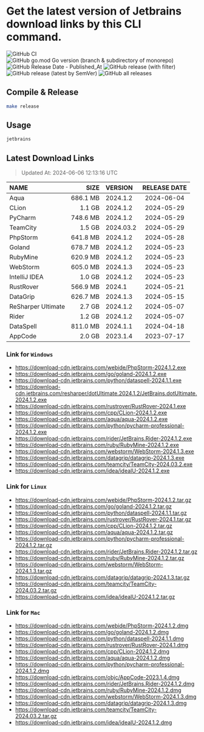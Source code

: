 # Get the latest version of Jetbrains download links by this CLI command.

![GitHub CI](https://github.com/designinlife/jetbrains/actions/workflows/ci.yml/badge.svg)
![GitHub go.mod Go version (branch & subdirectory of monorepo)](https://img.shields.io/github/go-mod/go-version/designinlife/jetbrains/master)
![GitHub Release Date - Published_At](https://img.shields.io/github/release-date/designinlife/jetbrains)
![GitHub release (with filter)](https://img.shields.io/github/v/release/designinlife/jetbrains)
![GitHub release (latest by SemVer)](https://img.shields.io/github/downloads/designinlife/jetbrains/v1.1.10/total)
![GitHub all releases](https://img.shields.io/github/downloads/designinlife/jetbrains/total)

## Compile & Release

```bash
make release
```

## Usage

```bash
jetbrains
```

## Latest Download Links

> Updated At: 2024-06-06 12:13:16 UTC

| NAME | SIZE | VERSION | RELEASE DATE |
| :-- | --: | :-- | :--: |
| Aqua | 686.1 MB | 2024.1.2 | 2024-06-04 |
| CLion | 1.1 GB | 2024.1.2 | 2024-05-29 |
| PyCharm | 748.6 MB | 2024.1.2 | 2024-05-29 |
| TeamCity | 1.5 GB | 2024.03.2 | 2024-05-29 |
| PhpStorm | 641.8 MB | 2024.1.2 | 2024-05-28 |
| Goland | 678.7 MB | 2024.1.2 | 2024-05-23 |
| RubyMine | 620.9 MB | 2024.1.2 | 2024-05-23 |
| WebStorm | 605.0 MB | 2024.1.3 | 2024-05-23 |
| IntelliJ IDEA | 1.0 GB | 2024.1.2 | 2024-05-23 |
| RustRover | 566.9 MB | 2024.1 | 2024-05-21 |
| DataGrip | 626.7 MB | 2024.1.3 | 2024-05-15 |
| ReSharper Ultimate | 2.7 GB | 2024.1.2 | 2024-05-07 |
| Rider | 1.2 GB | 2024.1.2 | 2024-05-07 |
| DataSpell | 811.0 MB | 2024.1.1 | 2024-04-18 |
| AppCode | 2.0 GB | 2023.1.4 | 2023-07-17 |

### Link for `Windows`

* <https://download-cdn.jetbrains.com/webide/PhpStorm-2024.1.2.exe>
* <https://download-cdn.jetbrains.com/go/goland-2024.1.2.exe>
* <https://download-cdn.jetbrains.com/python/dataspell-2024.1.1.exe>
* <https://download-cdn.jetbrains.com/resharper/dotUltimate.2024.1.2/JetBrains.dotUltimate.2024.1.2.exe>
* <https://download-cdn.jetbrains.com/rustrover/RustRover-2024.1.exe>
* <https://download-cdn.jetbrains.com/cpp/CLion-2024.1.2.exe>
* <https://download-cdn.jetbrains.com/aqua/aqua-2024.1.2.exe>
* <https://download-cdn.jetbrains.com/python/pycharm-professional-2024.1.2.exe>
* <https://download-cdn.jetbrains.com/rider/JetBrains.Rider-2024.1.2.exe>
* <https://download-cdn.jetbrains.com/ruby/RubyMine-2024.1.2.exe>
* <https://download-cdn.jetbrains.com/webstorm/WebStorm-2024.1.3.exe>
* <https://download-cdn.jetbrains.com/datagrip/datagrip-2024.1.3.exe>
* <https://download-cdn.jetbrains.com/teamcity/TeamCity-2024.03.2.exe>
* <https://download-cdn.jetbrains.com/idea/ideaIU-2024.1.2.exe>

### Link for `Linux`

* <https://download-cdn.jetbrains.com/webide/PhpStorm-2024.1.2.tar.gz>
* <https://download-cdn.jetbrains.com/go/goland-2024.1.2.tar.gz>
* <https://download-cdn.jetbrains.com/python/dataspell-2024.1.1.tar.gz>
* <https://download-cdn.jetbrains.com/rustrover/RustRover-2024.1.tar.gz>
* <https://download-cdn.jetbrains.com/cpp/CLion-2024.1.2.tar.gz>
* <https://download-cdn.jetbrains.com/aqua/aqua-2024.1.2.tar.gz>
* <https://download-cdn.jetbrains.com/python/pycharm-professional-2024.1.2.tar.gz>
* <https://download-cdn.jetbrains.com/rider/JetBrains.Rider-2024.1.2.tar.gz>
* <https://download-cdn.jetbrains.com/ruby/RubyMine-2024.1.2.tar.gz>
* <https://download-cdn.jetbrains.com/webstorm/WebStorm-2024.1.3.tar.gz>
* <https://download-cdn.jetbrains.com/datagrip/datagrip-2024.1.3.tar.gz>
* <https://download-cdn.jetbrains.com/teamcity/TeamCity-2024.03.2.tar.gz>
* <https://download-cdn.jetbrains.com/idea/ideaIU-2024.1.2.tar.gz>

### Link for `Mac`

* <https://download-cdn.jetbrains.com/webide/PhpStorm-2024.1.2.dmg>
* <https://download-cdn.jetbrains.com/go/goland-2024.1.2.dmg>
* <https://download-cdn.jetbrains.com/python/dataspell-2024.1.1.dmg>
* <https://download-cdn.jetbrains.com/rustrover/RustRover-2024.1.dmg>
* <https://download-cdn.jetbrains.com/cpp/CLion-2024.1.2.dmg>
* <https://download-cdn.jetbrains.com/aqua/aqua-2024.1.2.dmg>
* <https://download-cdn.jetbrains.com/python/pycharm-professional-2024.1.2.dmg>
* <https://download-cdn.jetbrains.com/objc/AppCode-2023.1.4.dmg>
* <https://download-cdn.jetbrains.com/rider/JetBrains.Rider-2024.1.2.dmg>
* <https://download-cdn.jetbrains.com/ruby/RubyMine-2024.1.2.dmg>
* <https://download-cdn.jetbrains.com/webstorm/WebStorm-2024.1.3.dmg>
* <https://download-cdn.jetbrains.com/datagrip/datagrip-2024.1.3.dmg>
* <https://download-cdn.jetbrains.com/teamcity/TeamCity-2024.03.2.tar.gz>
* <https://download-cdn.jetbrains.com/idea/ideaIU-2024.1.2.dmg>
